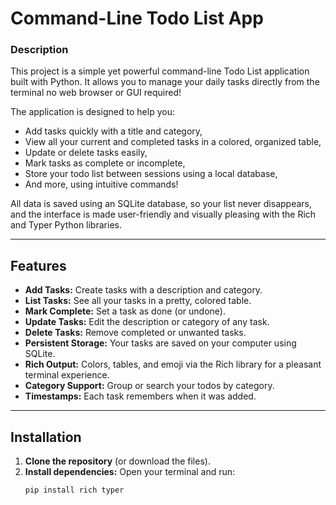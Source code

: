 # Command-Line Todo List App

### Description

This project is a simple yet powerful command-line Todo List application built with Python.
It allows you to manage your daily tasks directly from the terminal no web browser or GUI required!

The application is designed to help you:
- Add tasks quickly with a title and category,
- View all your current and completed tasks in a colored, organized table,
- Update or delete tasks easily,
- Mark tasks as complete or incomplete,
- Store your todo list between sessions using a local database,
- And more, using intuitive commands!

All data is saved using an SQLite database, so your list never disappears, and the interface is made user-friendly and visually pleasing with the Rich and Typer Python libraries.

---

## Features

- **Add Tasks:** Create tasks with a description and category.
- **List Tasks:** See all your tasks in a pretty, colored table.
- **Mark Complete:** Set a task as done (or undone).
- **Update Tasks:** Edit the description or category of any task.
- **Delete Tasks:** Remove completed or unwanted tasks.
- **Persistent Storage:** Your tasks are saved on your computer using SQLite.
- **Rich Output:** Colors, tables, and emoji via the Rich library for a pleasant terminal experience.
- **Category Support:** Group or search your todos by category.
- **Timestamps:** Each task remembers when it was added.

---

## Installation

1. **Clone the repository** (or download the files).
2. **Install dependencies:**
   Open your terminal and run:
   ```bash
   pip install rich typer
